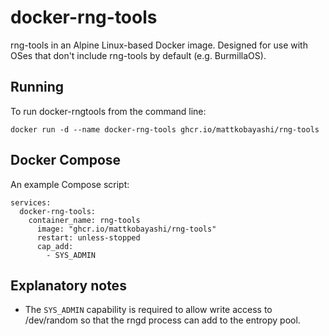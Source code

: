 # docker-rng-tools

rng-tools in an Alpine Linux-based Docker image. Designed for use with OSes that don't include rng-tools by default (e.g. BurmillaOS).

## Running

To run docker-rngtools from the command line:

`docker run -d --name docker-rng-tools ghcr.io/mattkobayashi/rng-tools`

## Docker Compose

An example Compose script:

```
services:
  docker-rng-tools:
    container_name: rng-tools
      image: "ghcr.io/mattkobayashi/rng-tools"
      restart: unless-stopped
      cap_add:
        - SYS_ADMIN
```

## Explanatory notes

- The `SYS_ADMIN` capability is required to allow write access to /dev/random so that the rngd process can add to the entropy pool.
